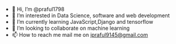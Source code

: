 - 👋 Hi, I’m @praful1798
- 👀 I’m interested in Data Science, software and web development
- 🌱 I’m currently learning JavaScript,Django and tensorflow
- 💞️ I’m looking to collaborate on machine learning
- 📫 How to reach me mail me on ipraful9145@gmail.com

<!---
praful1798/praful1798 is a ✨ special ✨ repository because its `README.md` (this file) appears on your GitHub profile.
You can click the Preview link to take a look at your changes.
--->
